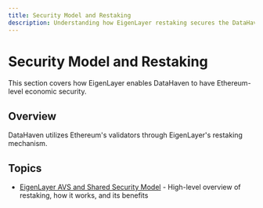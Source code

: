 ```yaml
---
title: Security Model and Restaking
description: Understanding how EigenLayer restaking secures the DataHaven network.
---
```


# Security Model and Restaking

This section covers how EigenLayer enables DataHaven to have Ethereum-level economic security.

## Overview 

DataHaven utilizes Ethereum's validators through EigenLayer's restaking mechanism.

## Topics

- [EigenLayer AVS and Shared Security Model](eigenlayer-avs-shared-security-model.md) - High-level overview of restaking, how it works, and its benefits 